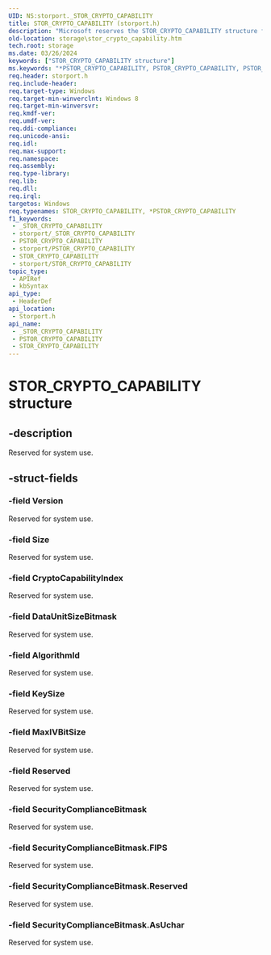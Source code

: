 ```yaml
---
UID: NS:storport._STOR_CRYPTO_CAPABILITY
title: STOR_CRYPTO_CAPABILITY (storport.h)
description: "Microsoft reserves the STOR_CRYPTO_CAPABILITY structure for internal use only. Don't use this structure in your code."
old-location: storage\stor_crypto_capability.htm
tech.root: storage
ms.date: 03/26/2024
keywords: ["STOR_CRYPTO_CAPABILITY structure"]
ms.keywords: "*PSTOR_CRYPTO_CAPABILITY, PSTOR_CRYPTO_CAPABILITY, PSTOR_CRYPTO_CAPABILITY structure pointer [Storage Devices], STOR_CRYPTO_CAPABILITY, STOR_CRYPTO_CAPABILITY structure [Storage Devices], _STOR_CRYPTO_CAPABILITY, storage.stor_crypto_capability, storport/PSTOR_CRYPTO_CAPABILITY, storport/STOR_CRYPTO_CAPABILITY"
req.header: storport.h
req.include-header: 
req.target-type: Windows
req.target-min-winverclnt: Windows 8
req.target-min-winversvr: 
req.kmdf-ver: 
req.umdf-ver: 
req.ddi-compliance: 
req.unicode-ansi: 
req.idl: 
req.max-support: 
req.namespace: 
req.assembly: 
req.type-library: 
req.lib: 
req.dll: 
req.irql: 
targetos: Windows
req.typenames: STOR_CRYPTO_CAPABILITY, *PSTOR_CRYPTO_CAPABILITY
f1_keywords:
 - _STOR_CRYPTO_CAPABILITY
 - storport/_STOR_CRYPTO_CAPABILITY
 - PSTOR_CRYPTO_CAPABILITY
 - storport/PSTOR_CRYPTO_CAPABILITY
 - STOR_CRYPTO_CAPABILITY
 - storport/STOR_CRYPTO_CAPABILITY
topic_type:
 - APIRef
 - kbSyntax
api_type:
 - HeaderDef
api_location:
 - Storport.h
api_name:
 - _STOR_CRYPTO_CAPABILITY
 - PSTOR_CRYPTO_CAPABILITY
 - STOR_CRYPTO_CAPABILITY
---
```


# STOR_CRYPTO_CAPABILITY structure

## -description

Reserved for system use.

## -struct-fields

### -field Version

Reserved for system use.

### -field Size

Reserved for system use.

### -field CryptoCapabilityIndex

Reserved for system use.

### -field DataUnitSizeBitmask

Reserved for system use.

### -field AlgorithmId

Reserved for system use.

### -field KeySize

Reserved for system use.

### -field MaxIVBitSize

Reserved for system use.

### -field Reserved

Reserved for system use.

### -field SecurityComplianceBitmask

Reserved for system use.

### -field SecurityComplianceBitmask.FIPS

Reserved for system use.

### -field SecurityComplianceBitmask.Reserved

Reserved for system use.

### -field SecurityComplianceBitmask.AsUchar

Reserved for system use.
